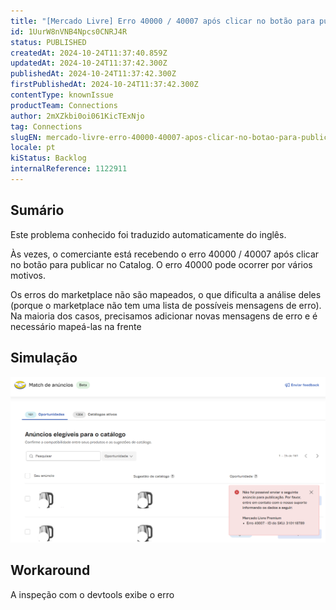 ```yaml
---
title: "[Mercado Livre] Erro 40000 / 40007 após clicar no botão para publicar no catálogo do Buybox."
id: 1UurW8nVNB4Npcs0CNRJ4R
status: PUBLISHED
createdAt: 2024-10-24T11:37:40.859Z
updatedAt: 2024-10-24T11:37:42.300Z
publishedAt: 2024-10-24T11:37:42.300Z
firstPublishedAt: 2024-10-24T11:37:42.300Z
contentType: knownIssue
productTeam: Connections
author: 2mXZkbi0oi061KicTExNjo
tag: Connections
slugEN: mercado-livre-erro-40000-40007-apos-clicar-no-botao-para-publicar-no-catalogo-do-buybox
locale: pt
kiStatus: Backlog
internalReference: 1122911
---
```


## Sumário

<div class="alert alert-info">
  <p>Este problema conhecido foi traduzido automaticamente do inglês.</p>
</div>


Às vezes, o comerciante está recebendo o erro 40000 / 40007 após clicar no botão para publicar no Catalog.
O erro 40000 pode ocorrer por vários motivos.

Os erros do marketplace não são mapeados, o que dificulta a análise deles (porque o marketplace não tem uma lista de possíveis mensagens de erro).
Na maioria dos casos, precisamos adicionar novas mensagens de erro e é necessário mapeá-las na frente

## Simulação



 ![](https://raw.githubusercontent.com/vtexdocs/help-center-content/refs/heads/main/docs/pt/known-issues/Connections/mercado-livre-erro-40000-40007-apos-clicar-no-botao-para-publicar-no-catalogo-do-buybox_1.png)



## Workaround


A inspeção com o devtools exibe o erro





